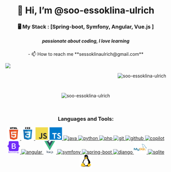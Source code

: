 ﻿
<h1  align="center">👋 Hi, I’m @soo-essoklina-ulrich</h1>

<h3  align="center">🖥️ My Stack : [Spring-boot, Symfony, Angular, Vue.js ]</h3>

<h5  align="center">passionate about coding, I love learning</h3>

<p  align="center">- 📫 How to reach me **sessoklinaulrich@gmail.com**</p>
<p>
<picture>
<source
srcset="https://github-readme-stats.vercel.app/api?username=soo-essoklina-ulrich&show_icons=true&theme=dark"
media="(prefers-color-scheme: light)"/>
<source
srcset="https://github-readme-stats.vercel.app/api?username=soo-essoklina-ulrich&show_icons=true"
media="(prefers-color-scheme: light), (prefers-color-scheme: no-preference)"
/>
<img  align="left"  src="https://github-readme-stats.vercel.app/api?username=soo-essoklina-ulrich&show_icons=true"  />
</picture>
</p>
<br>
<p  align="right">
<img  src="https://github-readme-streak-stats.herokuapp.com/?user=soo-essoklina-ulrich"  alt="soo-essoklina-ulrich"  />
</p>
<br>
<p  align="center">
<img  src="https://github-readme-stats.vercel.app/api/top-langs?username=soo-essoklina-ulrich&show_icons=true&locale=en&layout=compact"  alt="soo-essoklina-ulrich"  />
</p>
</br>
<h3  align="center">Languages and Tools:</h3>
<p  align="center">
<a  href="https://www.w3.org/html/"  target="_blank"  rel="noreferrer">  <img  src="https://raw.githubusercontent.com/devicons/devicon/master/icons/html5/html5-original-wordmark.svg"  alt="html5"  width="40"  height="40"/>
</a>
<a  href="https://www.w3schools.com/css/"  target="_blank"  rel="noreferrer">  <img  src="https://raw.githubusercontent.com/devicons/devicon/master/icons/css3/css3-original-wordmark.svg"  alt="css3"  width="40"  height="40"/>
</a>
<a  href="https://developer.mozilla.org/en-US/docs/Web/JavaScript"  target="_blank"  rel="noreferrer">  <img  src="https://raw.githubusercontent.com/devicons/devicon/master/icons/javascript/javascript-original.svg"  alt="javascript"  width="40"  height="40"/>
</a>
<a  href="https://www.typescriptlang.org/"  target="_blank"  rel="noreferrer">  <img  src="https://raw.githubusercontent.com/devicons/devicon/master/icons/typescript/typescript-original.svg"  alt="typescript"  width="40"  height="40"/>
</a>
<a  href="https://www.java.com/"  target="_blank"  rel="noreferrer">  <img  src="https://www.vectorlogo.zone/logos/java/java-icon.svg"  alt="java"  width="40"  height="40"/>
</a>
<a  href="https://www.python.org/"  target="_blank"  rel="noreferrer">  <img  src="https://www.vectorlogo.zone/logos/python/python-icon.svg"  alt="python"  width="40"  height="40"/>
</a>
<a  href="https://www.php.net"  target="_blank"  rel="noreferrer">  <img  src="https://www.vectorlogo.zone/logos/php/php-icon.svg"  alt="php"  width="40"  height="40"/>
</a>
<a  href="https://git-scm.com/"  target="_blank"  rel="noreferrer">  <img  src="https://www.vectorlogo.zone/logos/git-scm/git-scm-icon.svg"  alt="git"  width="40"  height="40"/>
</a>
<a  href="https://github.com/"  target="_blank"  rel="noreferrer">  <img  src="https://www.vectorlogo.zone/logos/github/github-icon.svg"  alt="github"  width="40"  height="40"/>
</a>
<a  href="https://github.com/features/copilot"  target="_blank"  rel="noreferrer">  <img  src="https://www.vectorlogo.zone/logos/github_copilot/github_copilot-icon.svg"  alt="copilot"  width="40"  height="40"/>
</a>
<a  href="https://getbootstrap.com"  target="_blank"  rel="noreferrer">  <img  src="https://raw.githubusercontent.com/devicons/devicon/master/icons/bootstrap/bootstrap-plain-wordmark.svg"  alt="bootstrap"  width="40"  height="40"/>
</a>
<a  href="https://angular.io"  target="_blank"  rel="noreferrer">  <img  src="https://angular.io/assets/images/logos/angular/angular.svg"  alt="angular"  width="40"  height="40"/>
</a>
<a  href="https://vuejs.org/"  target="_blank"  rel="noreferrer">  <img  src="https://raw.githubusercontent.com/devicons/devicon/master/icons/vuejs/vuejs-original-wordmark.svg"  alt="vuejs"  width="40"  height="40"/>
</a>
<a  href="https://symfony.com"  target="_blank"  rel="noreferrer">  <img  src="https://symfony.com/logos/symfony_black_03.svg"  alt="symfony"  width="40"  height="40"/>
</a>
<a  href="https://spring.io/"  target="_blank"  rel="noreferrer">  <img  src="https://www.vectorlogo.zone/logos/springio/springio-ar21.svg"  alt="spring-boot"  width="40"  height="40"/>
</a>
<a  href="https://www.djangoproject.com/"  target="_blank"  rel="noreferrer">  <img  src="https://www.vectorlogo.zone/logos/djangoproject/djangoproject-ar21.svg"  alt="django"  width="40"  height="40"/>
</a>
<a  href="https://www.mysql.com/"  target="_blank"  rel="noreferrer">  <img  src="https://raw.githubusercontent.com/devicons/devicon/master/icons/mysql/mysql-original-wordmark.svg"  alt="mysql"  width="40"  height="40"/>
</a>
<a  href="https://www.sqlite.org/"  target="_blank"  rel="noreferrer">  <img  src="https://www.vectorlogo.zone/logos/sqlite/sqlite-icon.svg"  alt="sqlite"  width="40"  height="40"/>
</a>
<a  href="https://www.linux.org/"  target="_blank"  rel="noreferrer">  <img  src="https://raw.githubusercontent.com/devicons/devicon/master/icons/linux/linux-original.svg"  alt="linux"  width="40"  height="40"/>
</a>
</p>
